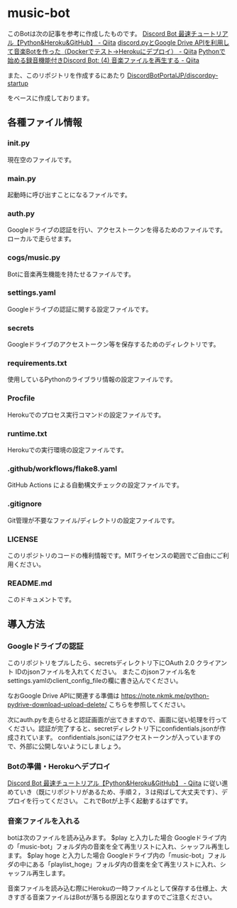 # music-bot

このBotは次の記事を参考に作成したものです。
[Discord Bot 最速チュートリアル【Python&Heroku&GitHub】 - Qiita](https://qiita.com/1ntegrale9/items/aa4b373e8895273875a8)
[discord.pyとGoogle Drive APIを利用して音楽Botを作った（Dockerでテスト→Herokuにデプロイ） - Qiita](https://qiita.com/ysk0832/items/372e5beb80df7f752bb5)
[Pythonで始める録音機能付きDiscord Bot: (4) 音楽ファイルを再生する - Qiita](https://qiita.com/Shirataki2/items/f4ea533d5baf55c4b1d3)

また、このリポジトリを作成するにあたり
[DiscordBotPortalJP/discordpy-startup](https://github.com/w-rhino/discordpy-startup)

をベースに作成しております。

## 各種ファイル情報

### __init__.py
現在空のファイルです。

### __main__.py
起動時に呼び出すことになるファイルです。

### auth.py
Googleドライブの認証を行い、アクセストークンを得るためのファイルです。ローカルで走らせます。

### cogs/music.py
Botに音楽再生機能を持たせるファイルです。

### settings.yaml
Googleドライブの認証に関する設定ファイルです。

### secrets
Googleドライブのアクセストークン等を保存するためのディレクトリです。

### requirements.txt
使用しているPythonのライブラリ情報の設定ファイルです。

### Procfile
Herokuでのプロセス実行コマンドの設定ファイルです。

### runtime.txt
Herokuでの実行環境の設定ファイルです。

### .github/workflows/flake8.yaml
GitHub Actions による自動構文チェックの設定ファイルです。

### .gitignore
Git管理が不要なファイル/ディレクトリの設定ファイルです。

### LICENSE
このリポジトリのコードの権利情報です。MITライセンスの範囲でご自由にご利用ください。

### README.md
このドキュメントです。

## 導入方法

### Googleドライブの認証

このリポジトリをプルしたら、secretsディレクトリ下にOAuth 2.0 クライアント IDのjsonファイルを入れてください。
またこのjsonファイル名をsettings.yamlのclient_config_fileの欄に書き込んでください。

なおGoogle Drive APIに関連する準備は
https://note.nkmk.me/python-pydrive-download-upload-delete/
こちらを参照してください。

次にauth.pyを走らせると認証画面が出てきますので、画面に従い処理を行ってください。認証が完了すると、secretディレクトリ下にconfidentials.jsonが作成されています。
confidentials.jsonにはアクセストークンが入っていますので、外部に公開しないようにしましょう。

### Botの準備・Herokuへデプロイ

[Discord Bot 最速チュートリアル【Python&Heroku&GitHub】 - Qiita](https://qiita.com/1ntegrale9/items/aa4b373e8895273875a8)
に従い進めていき（既にリポジトリがあるため、手順２，３は飛ばして大丈夫です）、デプロイを行ってください。
これでBotが上手く起動するはずです。

### 音楽ファイルを入れる

botは次のファイルを読み込みます。
$play と入力した場合
Googleドライブ内の「music-bot」フォルダ内の音楽を全て再生リストに入れ、シャッフル再生します。
$play hoge と入力した場合
Googleドライブ内の「music-bot」フォルダの中にある「playlist_hoge」フォルダ内の音楽を全て再生リストに入れ、シャッフル再生します。

音楽ファイルを読み込む際にHerokuの一時ファイルとして保存する仕様上、大きすぎる音楽ファイルはBotが落ちる原因となりますのでご注意ください。


